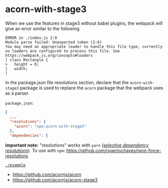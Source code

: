 # acorn-with-stage3

When we use the features in stage3 without babel plugins, the webpack will give an error similar to the following

```
ERROR in ./index.js 2:9
Module parse failed: Unexpected token (2:9)
You may need an appropriate loader to handle this file type, currently no loaders are configured to process this file. See https://webpack.js.org/concepts#loaders
| class Rectangle {
>   height = 0;
|   width;
|
```

In the package.json file resolutions section, declare that the `acorn-with-stage3` package is used to replace the `acorn` package that the webpack uses as a parser.

`package.json`:

```json
{
  ...
  "resolutions": {
    "acorn": "npm:acorn-with-stage3"
  },
  "dependencies": {

```

**important note:** "resolutions" works with `yarn` (_[selective dependency resolutions](https://classic.yarnpkg.com/en/docs/selective-version-resolutions/)_).
To use with `npm`: https://github.com/rogeriochaves/npm-force-resolutions

[`./example`](./example)

- https://github.com/acornjs/acorn
- https://github.com/acornjs/acorn-stage3
